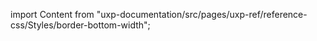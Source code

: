
import Content from "uxp-documentation/src/pages/uxp-ref/reference-css/Styles/border-bottom-width";

<Content query="product=xd"/>
